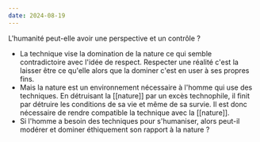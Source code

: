 ```yaml
---
date: 2024-08-19
---
```

L'humanité peut-elle avoir une perspective et un contrôle ?
- La technique vise la domination de la nature ce qui semble contradictoire avec l'idée de respect. Respecter une réalité c'est la laisser être ce qu'elle alors que la dominer c'est en user à ses propres fins.
- Mais la nature est un environnement nécessaire à l'homme qui use des techniques. En détruisant la [[nature]] par un excès technophile, il finit par détruire les conditions de sa vie et même de sa survie. Il est donc nécessaire de rendre compatible la technique avec la [[nature]].
- Si l'homme a besoin des techniques pour s'humaniser, alors peut-il modérer et dominer éthiquement son rapport à la nature ?